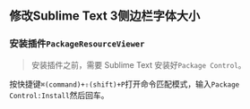 ## 修改Sublime Text 3侧边栏字体大小

### 安装插件`PackageResourceViewer`

> 安装插件之前，需要 Sublime Text 安装好`Package Control`。

按快捷键`⌘(command)+⇧(shift)+P`打开命令匹配模式，输入`Package Control:Install`然后回车。
